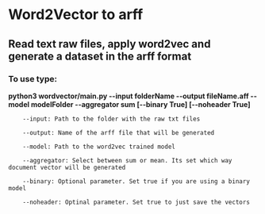 # Word2Vector to arff

## Read text raw files, apply word2vec and generate a dataset in the arff format 


### To use type: 

**python3 wordvector/main.py --input folderName --output fileName.aff --model modelFolder --aggregator sum [--binary True] [--noheader True]**

        --input: Path to the folder with the raw txt files

        --output: Name of the arff file that will be generated

        --model: Path to the word2vec trained model

        --aggregator: Select between sum or mean. Its set which way document vector will be generated

        --binary: Optional parameter. Set true if you are using a binary model 

        --noheader: Optinal parameter. Set true to just save the vectors 
